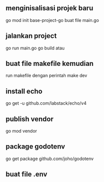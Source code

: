 ## menginisalisasi projek baru
go mod init base-project-go
buat file main.go

## jalankan project
go run main.go
go build
atau

## buat file makefile kemudian
run makefile dengan perintah make dev

## install echo
go get -u github.com/labstack/echo/v4

## publish vendor
go mod vendor

## package godotenv
go get package github.com/joho/godotenv

## buat file .env
